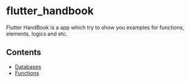 # flutter_handbook

Flutter HandBook is a app which try to show you examples for functions, elements, logics and etc.

## Contents
- [Databases](https://)
- [Functions](https://)

